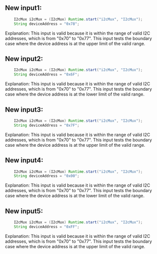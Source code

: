 ## New input1:
```java
    I2cMux i2cMux = (I2cMux) Runtime.start("i2cMux", "I2cMux");
    String deviceAddress = "0x78";
```
Explanation: This input is valid because it is within the range of valid I2C addresses, which is from "0x70" to "0x77". This input tests the boundary case where the device address is at the upper limit of the valid range.

## New input2:
```java
    I2cMux i2cMux = (I2cMux) Runtime.start("i2cMux", "I2cMux");
    String deviceAddress = "0x6F";
```
Explanation: This input is valid because it is within the range of valid I2C addresses, which is from "0x70" to "0x77". This input tests the boundary case where the device address is at the lower limit of the valid range.

## New input3:
```java
    I2cMux i2cMux = (I2cMux) Runtime.start("i2cMux", "I2cMux");
    String deviceAddress = "0x7F";
```
Explanation: This input is valid because it is within the range of valid I2C addresses, which is from "0x70" to "0x77". This input tests the boundary case where the device address is at the upper limit of the valid range.

## New input4:
```java
    I2cMux i2cMux = (I2cMux) Runtime.start("i2cMux", "I2cMux");
    String deviceAddress = "0x00";
```
Explanation: This input is valid because it is within the range of valid I2C addresses, which is from "0x70" to "0x77". This input tests the boundary case where the device address is at the lower limit of the valid range.

## New input5:
```java
    I2cMux i2cMux = (I2cMux) Runtime.start("i2cMux", "I2cMux");
    String deviceAddress = "0xFF";
```
Explanation: This input is valid because it is within the range of valid I2C addresses, which is from "0x70" to "0x77". This input tests the boundary case where the device address is at the upper limit of the valid range.
